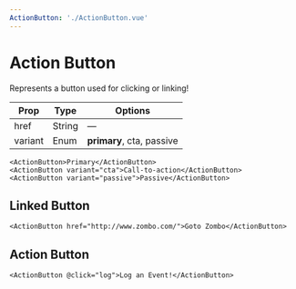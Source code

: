 ```yaml
---
ActionButton: './ActionButton.vue'
---
```


# Action Button

Represents a button used for clicking or linking!

Prop | Type | Options
--- | --- | ---
href | String | —
variant | Enum | __primary__, cta, passive

```vue
<ActionButton>Primary</ActionButton>
<ActionButton variant="cta">Call-to-action</ActionButton>
<ActionButton variant="passive">Passive</ActionButton>
```

## Linked Button

```vue
<ActionButton href="http://www.zombo.com/">Goto Zombo</ActionButton>
```

## Action Button

```vue
<ActionButton @click="log">Log an Event!</ActionButton>
```
